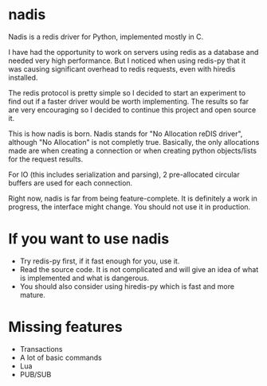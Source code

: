 nadis
=====

Nadis is a redis driver for Python, implemented mostly in C.

I have had the opportunity to work on servers using redis as a database and needed very high performance. But I noticed when using redis-py that it was causing significant overhead to redis requests, even with hiredis installed.

The redis protocol is pretty simple so I decided to start an experiment to find out if a faster driver would be worth implementing. The results so far are very encouraging so I decided to continue this project and open source it.

This is how nadis is born. Nadis stands for "No Allocation reDIS driver", although "No Allocation" is not completly true. Basically, the only allocations made are when creating a connection or when creating python objects/lists for the request results.

For IO (this includes serialization and parsing), 2 pre-allocated circular buffers are used for each connection.

Right now, nadis is far from being feature-complete. It is definitely a work in progress, the interface might change. You should not use it in production.

If you want to use nadis
========================

 - Try redis-py first, if it fast enough for you, use it.
 - Read the source code. It is not complicated and will give an idea of what is implemented and what is dangerous.
 - You should also consider using hiredis-py which is fast and more mature.

Missing features
================

 - Transactions
 - A lot of basic commands
 - Lua
 - PUB/SUB

